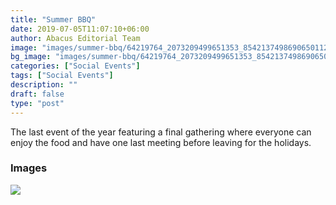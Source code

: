 ```yaml
---
title: "Summer BBQ"
date: 2019-07-05T11:07:10+06:00
author: Abacus Editorial Team
image: "images/summer-bbq/64219764_2073209499651353_8542137498690650112_o.jpg"
bg_image: "images/summer-bbq/64219764_2073209499651353_8542137498690650112_o.jpg"
categories: ["Social Events"]
tags: ["Social Events"]
description: ""
draft: false
type: "post"
---
```


The last event of the year featuring a final gathering where everyone can enjoy the food and have one last meeting before leaving for the holidays.

### Images

![](/images/summer-bbq/63943499_2073207106318259_2464674374448316416_o.jpg)